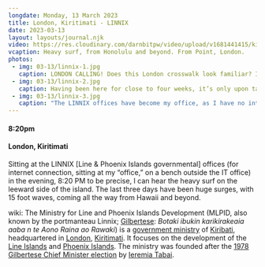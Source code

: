 ```yaml
---
longdate: Monday, 13 March 2023
title: London, Kiritimati - LINNIX
date: 2023-03-13
layout: layouts/journal.njk
video: https://res.cloudinary.com/darnbitpw/video/upload/v1681441415/kingjoe/03-13/4-heavy-surf-london.mp4
vcaption: Heavy surf, from Honolulu and beyond. From Point, London.
photos:
 - img: 03-13/linnix-1.jpg
   caption: LONDON CALLING! Does this London crosswalk look familiar? It should, as the Beatles used this very crosswalk on the cover of ABBEY ROAD. The LINNIX offices are to the left of the yellow/black pole. I have no idea why the pole is there.
 - img: 03-13/linnix-2.jpg
   caption: Having been here for close to four weeks, it’s only upon taking this photo that I notice fish shapes outlined with lights above the awning. I’ve never seen them lit. Under the awning will be cars, trucks (“A GIFT FROM THE PEOPLE OF JAPAN” on some of them), motorbikes, and the occasional woman selling food, around lunchtime. The LINNIX building houses about a dozen or so administrative office for all of the Line and Phoenix Islands, each of which have eight islands, separated by a LOT of water. Two thousand miles. The distance between Boston and ?. Or for those who favor OG Colonial-centric distances, about 130 miles shy of the OG London to Cairo. Regardless of scenario, imagine only 16 small islands in all that distance.
 - img: 03-13/linnix-3.jpg
   caption: "The LINNIX offices have become my office, as I have no internet connection anywhere. My first stop is to the IT office, gain their link/password. The bench outside their office becomes my office, most often before they open, or late at night. Until I realize I can get a blast of air-conditioning, if sitting outside the Tourism office, using their link/password. They have a small, sliding plexiglass window, to communicate.  Tuiti Biribo, the research and statistics guy, hips me to the sliding window. Which opens even when the office is closed. Only drawback: mosquitos in the alcove where the bench is."
---
```

#### 8:20pm
#### London, Kiritimati

Sitting at the LINNIX [Line & Phoenix Islands governmental] offices (for internet connection, sitting at my “office,” on a bench outside the IT office) in the evening, 8:20 PM to be precise, I can hear the heavy surf on the leeward side of the island. The last three days have been huge surges, with 15 foot waves, coming all the way from Hawaii and beyond.

wiki: The Ministry for Line and Phoenix Islands Development (MLPID, also known by the portmanteau Linnix; [Gilbertese](https://en.wikipedia.org/wiki/Gilbertese_language): *Botaki ibukin karikirakeaia aaba n te Aono Raina ao Rawaki*) is a [government ministry](https://en.wikipedia.org/wiki/Cabinet_of_Kiribati) of [Kiribati](https://en.wikipedia.org/wiki/Kiribati), headquartered in [London](https://en.wikipedia.org/wiki/London,_Kiribati), [Kiritimati](https://en.wikipedia.org/wiki/Kiritimati). It focuses on the development of the [Line Islands](https://en.wikipedia.org/wiki/Line_Islands) and [Phoenix Islands](https://en.wikipedia.org/wiki/Phoenix_Islands). The ministry was founded after the [1978 Gilbertese Chief Minister election](https://en.wikipedia.org/wiki/1978_Gilbertese_Chief_Minister_election) by [Ieremia Tabai](https://en.wikipedia.org/wiki/Ieremia_Tabai).


